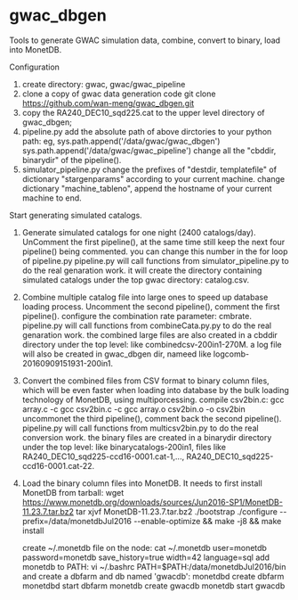 # gwac_dbgen
Tools to generate GWAC simulation data, combine, convert to binary, load into MonetDB.

Configuration
1. create directory: gwac, gwac/gwac_pipeline
2. clone a copy of gwac data generation code 
   git clone https://github.com/wan-meng/gwac_dbgen.git
3. copy the RA240_DEC10_sqd225.cat to the upper level directory of gwac_dbgen;   
4. pipeline.py
   add the absolute path of above dirctories to your python path: eg, 
      sys.path.append('/data/gwac/gwac_dbgen')
      sys.path.append('/data/gwac/gwac_pipeline')
   change all the "cbddir, binarydir" of the pipeline().   
5. simulator_pipeline.py
   change the prefixes of "destdir, templatefile" of dictionary "stargenparams" according to your current machine.
   change dictionary "machine_tableno", append the hostname of your current machine to end.

Start generating simulated catalogs.
1. Generate simulated catalogs for one night (2400 catalogs/day).
   UnComment the first pipeline(), at the same time still keep the next four pipeline() being commented.
   you can change this number in the for loop of pipeline.py
   pipeline.py will call functions from simulator_pipeline.py to do the real genaration work.
   it will create the directory containing simulated catalogs under the top gwac directory: catalog.csv.

2. Combine multiple catalog file into large ones to speed up database loading process.
   Uncomment the second pipeline(), comment the first pipeline().
   configure the combination rate parameter: cmbrate.
   pipeline.py will call functions from combineCata.py.py to do the real genaration work.
   the combined large files are also created in a cbddir directory under the top level: like combinedcsv-200in1-270M.
   a log file will also be created in gwac_dbgen dir, nameed like logcomb-20160909151931-200in1.

3. Convert the combined files from CSV format to binary column files, which will be even faster when loading into database by the bulk loading technology of MonetDB, using multiporcessing.
   compile csv2bin.c: 
      gcc array.c -c
      gcc csv2bin.c -c
      gcc array.o csv2bin.o -o csv2bin
   uncommonet the third pipeline(), comment back the second pipeline().   
   pipeline.py will call functions from multicsv2bin.py to do the real conversion work.
   the binary files are created in a binarydir directory under the top level: like binarycatalogs-200in1, files like RA240_DEC10_sqd225-ccd16-0001.cat-1,..., RA240_DEC10_sqd225-ccd16-0001.cat-22.

4. Load the binary column files into MonetDB.
   It needs to first install MonetDB from tarball:
   wget https://www.monetdb.org/downloads/sources/Jun2016-SP1/MonetDB-11.23.7.tar.bz2
   tar xjvf MonetDB-11.23.7.tar.bz2
   ./bootstrap
   ./configure --prefix=/data/monetdbJul2016 --enable-optimize && make -j8 && make install

   create ~/.monetdb file on the node:
   cat ~/.monetdb
      user=monetdb
      password=monetdb
      save_history=true
      width=42
      language=sql
   add monetdb to PATH: vi ~/.bashrc
      PATH=$PATH:/data/monetdbJul2016/bin
   and create a dbfarm and db named 'gwacdb':
      monetdbd create dbfarm
      monetdbd start dbfarm
      monetdb create gwacdb
      monetdb start gwacdb

